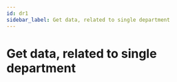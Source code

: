 ```yaml
---
id: dr1
sidebar_label: Get data, related to single department
---
```

# Get data, related to single department
